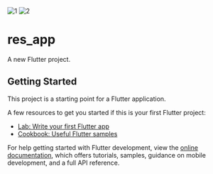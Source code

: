 ![1](https://user-images.githubusercontent.com/52562328/219611920-37487508-7383-4693-8520-ee0efcca279e.JPG)
![2](https://user-images.githubusercontent.com/52562328/219611928-3aeb424a-f9fb-4a3f-9c28-48471b726602.JPG)
# res_app

A new Flutter project.

## Getting Started

This project is a starting point for a Flutter application.

A few resources to get you started if this is your first Flutter project:

- [Lab: Write your first Flutter app](https://docs.flutter.dev/get-started/codelab)
- [Cookbook: Useful Flutter samples](https://docs.flutter.dev/cookbook)

For help getting started with Flutter development, view the
[online documentation](https://docs.flutter.dev/), which offers tutorials,
samples, guidance on mobile development, and a full API reference.
